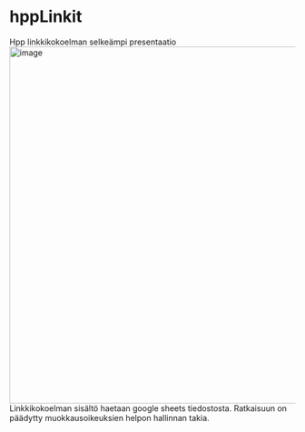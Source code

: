 # hppLinkit
Hpp linkkikokoelman selkeämpi presentaatio  
<img width="572" height="629" alt="image" src="https://github.com/user-attachments/assets/61554821-d75e-4254-b772-ab56a116ffcf" />  
Linkkikokoelman sisältö haetaan google sheets tiedostosta. Ratkaisuun on päädytty muokkausoikeuksien helpon hallinnan takia.
